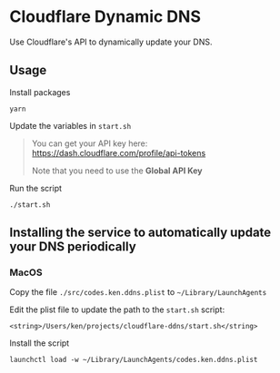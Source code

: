 # Cloudflare Dynamic DNS

Use Cloudflare's API to dynamically update your DNS.

## Usage

Install packages

```yarn```

Update the variables in `start.sh`

> You can get your API key here: https://dash.cloudflare.com/profile/api-tokens
>
> Note that you need to use the **Global API Key**

Run the script

```./start.sh```

## Installing the service to automatically update your DNS periodically

### MacOS

Copy the file `./src/codes.ken.ddns.plist` to `~/Library/LaunchAgents`

Edit the plist file to update the path to the `start.sh` script:

```
<string>/Users/ken/projects/cloudflare-ddns/start.sh</string>
```

Install the script

```launchctl load -w ~/Library/LaunchAgents/codes.ken.ddns.plist```

